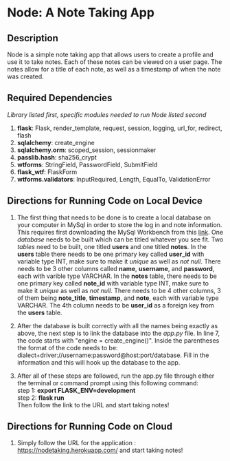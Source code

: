# Node: A Note Taking App 
## Description
Node is a simple note taking app that allows users to create a profile and use it to take notes. Each of these notes can be viewed on a user page.  The notes allow for a title of each note, as well as a timestamp of when the note was created. 

## Required Dependencies
*Library listed first, specific modules needed to run Node listed second*
1. **flask**: Flask, render_template, request, session, logging, url_for, redirect, flash
2. **sqlalchemy**: create_engine
3. **sqlalchemy.orm**: scoped_session, sessionmaker
4. **passlib.hash**: sha256_crypt
5. **wtforms**: StringField, PasswordField, SubmitField
6. **flask_wtf**: FlaskForm
7. **wtforms.validators**: InputRequired, Length, EqualTo, ValidationError

## Directions for Running Code on Local Device
1. The first thing that needs to be done is to create a local database on your computer in MySql in order to store the log in and note information. This requires first downloading the MySql Workbench from this [link](https://dev.mysql.com/downloads/workbench/). One *database* needs to be built which can be titled whatever you see fit. Two *tables* need to be built, one titled **users** and one titled **notes**. In the **users** table there needs to be one primary key called **user_id** with variable type INT, make sure to make it *unique* as well as *not null*. There needs to be 3 other columns called **name**, **username**, and **password**, each with varible type VARCHAR. In the **notes** table, there needs to be one primary key called **note_id** with variable type INT, make sure to make it *unique* as well as *not null*. There needs to be 4 other columns, 3 of them being **note_title**, **timestamp**, and **note**, each with variable type VARCHAR. The 4th column needs to be **user_id** as a foreign key from the **users** table. 

2. After the database is built correctly with all the names being exactly as above, the next step is to link the database into the *app.py* file. In line 7, the code starts with "engine = create_engine()". Inside the parentheses the format of the code needs to be: dialect+driver://username:password@host:port/database. Fill in the information and this will hook up the database to the app. 

3. After all of these steps are followed, run the app.py file through either the terminal or command prompt using this following command: 
 <br/>step 1:  **export FLASK_ENV=development** 
 <br/>step 2: **flask run**
<br/>Then follow the link to the URL and start taking notes!

## Directions for Running Code on Cloud
1. Simply follow the URL for the application : https://nodetaking.herokuapp.com/ and start taking notes!


